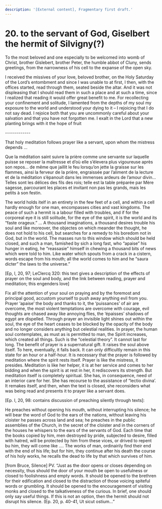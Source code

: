 ```yaml
---
description: '[External content], Fragmentary first draft.'
---
```


# 20. to the servant of God, Giselbert the hermit of Silvigny(?)

To the most beloved and one especially to be welcomed into womb of Christ, brother Gislebert, brother Peter, the humble abbot of Cluny, sends greetings, from the narrowness of his cell to the expanse of the open sky.

I received the missives of your love, beloved brother, on the Holy Saturday of the Lord’s entombment and since I was unable to at first, I then, with the offices started, read through them, seated beside the altar. And it was not displeasing that I should read them in such a place and at such a time, since I realized that reading it would offer great benefit to me. For recollecting your confinement and solitude,  I lamented from the depths of my soul my exposure to the world and understood your dying to it – I rejoicing that I do not say dead. I rejoice both that you are uncommonly careful about your salvation and that you have not forgotten me. I exalt in the Lord that a new planting brings with it the hope of fruit

\-------------

That holy meditation follows prayer like a servant, upon whom the mistress depends …

Que la méditation saint suivre la prière comme une servante sur laquelle puisse se reposer la maîtresse et d’où elle s’élevera plus vigoureuse après son repos… de même que jaillit le feu lorsqu’on jette la graisse sur les flammes, ainsi la ferveur de la prière, engraissée par l’aliment de la lecture et de la méditation s’épanouit dans les immenses ardeurs de l’amour divin… Telles sont les délices des fils des rois; telle est la table préparée par Mère sagesse, parcourant les places  et invitant non pas les grands, mais les petits à son festin.

The world holds itelf in an entirety in the few feet of a cell, and within a cell hardly enough for one man, encompasses cities and vast kingdoms. The peace of such a hermit is a labour filled with troubles, and if for the corporeal eye it is still solitude, for the eye of the spirit, it is the world and its “faste orageux.” … A thousand imaginations, a thousand desires trouble his soul and like moreover, the objectes on which meander the thought, he does not hold to his cell, but searches for a remedy to his boredom not in God, but in the world. The masses run to this window which should be held closed, and such a man, famished by sich a long fast, who “apaise” his hunger in eating, he “reassasie” himself in chewing a thousand bits of news which were told to him. Like water which spouts from a crack in a cistern, words escape from his mouth; all the world comes to him and he “saura dicter” the laws to the universe.”

\[Ep, I, 20, 97; LeClercq 320: this text gives a description of the effects of prayer on the soul and body, and the link between reading, prayer and meditation; this engenders love]

Fix all the attention of your soul on praying and by the foremost and principal good, accustom yourself to push away anything evil from you. Prayer ‘apaise’ the body and thanks to it, the ‘puissances’ of air are overcome, the most violent temptations are overcome with courage, evil thoughts are chased away like annoying flies, the ‘épaisses’ shadows of egypt are dispelled. Through prayer an invisible light shines out within the soul, the eye of the heart ceases to be blocked by the opacity of the body and no longer considers anything but celestial realities. In prayer, the human soul contemplates, as must as is permitted to man, the Spirit increases, which created all things. Such is the “celestial theory”. It cannot last for long. The benefit of prayer is a supernatural gift. It raises the soul above itself. To here, eventually, it falls back. It can only difficultly remain in this state for an hour or a half-hour. It is necessary that the prayer is followed by meditation where the spirit rests itself. Prayer is like the mistress, it presides. Meditation is like her helper, it is at her service and comes to her bidding and when the spirit is at rest in her, it rediscovers its strength. But meditation itself is completely spiritual. She has, in consequence, need of an interior care for her. She has recourse to the assistance of “lectio divina’. It remakes itself, and then, when the text is closed, she reconsiders what was being read and presents it to prayer like a servant does.

\[Ep. I, 20, 98: contains discussion of preaching silently through texts]:&#x20;

He preaches without opening his mouth, without interrupting his silence; he will bear the word of God to the ears of the nations, without leaving his cloister  he passes across land and sea; he preaches in the public assemblies of the Church, in the secret of the cloister and in the corners of the houses he whispers to the ears of the servants of God. Each time that the books copied by him, men destroyed by pride, subjected to desire, filled with hatred, will be protected by him from these vices, or drived to repent bu him, they will come like …. The works of man, ordinairily find their end with the end of his life; but for him, they continue after his death the course of his holy works, he recalls the dead to life by that which survives of him.

\[from Bruce, Silence] PV. “Just as the door opens or closes depending on necessity, thus should the door of your mouth be open to usefulness or closed to foolishness and empty words. It should be opened to the brethren for their edification and closed to the distraction of those voicing spiteful words or grumbling. It should be opened to the encouragement of visiting monks and closed to the talkativeness of the curious. In brief, one should only say useful things. If this is not an option, then the hermit should not disrupt his silence. (Ep. 20, p. 40-41, Ut sicut ostium…”
